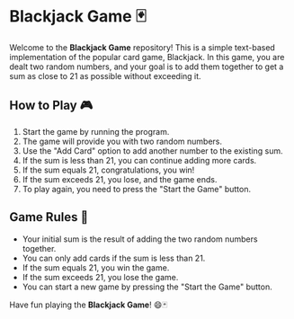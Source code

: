  
# Blackjack Game 🃏

Welcome to the **Blackjack Game** repository! This is a simple text-based implementation of the popular card game, Blackjack. In this game, you are dealt two random numbers, and your goal is to add them together to get a sum as close to 21 as possible without exceeding it.

## How to Play 🎮

1. Start the game by running the program.
2. The game will provide you with two random numbers.
3. Use the "Add Card" option to add another number to the existing sum.
4. If the sum is less than 21, you can continue adding more cards.
5. If the sum equals 21, congratulations, you win!
6. If the sum exceeds 21, you lose, and the game ends.
7. To play again, you need to press the "Start the Game" button.

## Game Rules 📜

- Your initial sum is the result of adding the two random numbers together.
- You can only add cards if the sum is less than 21.
- If the sum equals 21, you win the game.
- If the sum exceeds 21, you lose the game.
- You can start a new game by pressing the "Start the Game" button.
 
Have fun playing the **Blackjack Game**!  😄🃏
